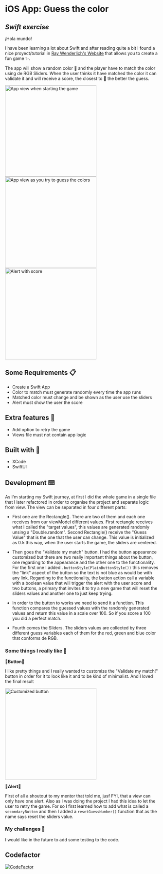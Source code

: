 # iOS App: Guess the color
## _Swift exercise_

¡Hola mundo!

I have been learning a lot about Swift and after reading quite a bit I found a nice proyect/tutorial in [Ray Wenderlich's Website](https://www.raywenderlich.com/) that allows you to create a fun game ✨.

The app will show a random color 🎨 and the player have to match the color using de RGB Sliders. When the user thinks it have matched the color it can validate it and will receive a score, the closest to 💯 the better the guess. 

<img src="https://user-images.githubusercontent.com/81619759/138847160-d746c736-a6f8-422e-af15-3dcf9d04e863.png" alt="App view when starting the game" width="300"/> <img src="https://user-images.githubusercontent.com/81619759/138847206-e66ef947-98da-4e32-9424-02c856ff35d3.png" alt="App view as you try to guess the colors" width="300"/> <img src="https://user-images.githubusercontent.com/81619759/138847591-f2fb37c6-965f-4f18-b4b9-4a2eb9ce21b7.png" alt="Alert with score" width="300"/>

## Some Requirements 📋

- Create a Swift App
- Color to match must generate randomly every time the app runs
- Matched color must change and be shown as the user use the sliders
- Alert must show the user the score

## Extra features 🌟

- Add option to retry the game
- Views file must not contain app logic

## Built with 🔨
- XCode
- SwiftUI

## Development ⌨️

As I'm starting my Swift journey, at first I did the whole game in a single file that I later refactored in order to organise the project and separate logic from view. 
The view can be separated in four different parts:

* First one are the Rectangle(). There are two of them and each one receives from our viewModel different values. First rectangle receives what I called the "target values", this values are generated randomly unsing a "Double.random".
Second Rectangle() receive the "Guess Value" that is the one that the user can change. This value is initialized as 0.5 this way, when the user starts the game, the sliders are centered.

* Then goes the "Validate my match" button. I had the button appearence customized but there are two really important things about the button, one regarding to the appearance and the other one to the functionality. For the first one I added `.buttonStyle(PlainButtonStyle())` this removes the "link" aspect of the button so the text is not blue as would be with any link.
Regarding to the functionality, the button action call a variable with a boolean value that will trigger the alert with the user score and two buttons, a primary that invites it to try a new game that will reset the sliders values and another one to just keep trying.

* In order to the button to works we need to send it a function. This function compares the guessed values with the randomly generated values and return this value in a scale over 100. So if you score a 100 you did a perfect match. 

* Fourth comes the Sliders. The sliders values are collected by three different guess variables each of them for the red, green and blue color that conforms de RGB. 

### Some things I really like 💖

📱**Button**📱

I like pretty things and I really wanted to customize the "Validate my match!" button in order for it to look like it and to be kind of minimalist. And I loved the final result

<img src="https://user-images.githubusercontent.com/81619759/138862988-b4b02aae-2221-4b14-8b6e-fc4c19aa2192.png" alt="Customized button" width="300"/>

🚨**Alert**🚨

First of all a shoutout to my mentor that told me, jusf FYI, that a view can only have one alert. Also as I was doing the project I had this idea to let the user to retry the game. For so I first learned how to add what is called a `secondaryButton` and then I added a `resetGuessNumber()` function that as the name says reset the sliders value.


### My challenges 🚩

I would like in the future to add some testing to the code.



## Codefactor 
[![CodeFactor](https://www.codefactor.io/repository/github/silviaespanagil/rgb-bullseye-game/badge)](https://www.codefactor.io/repository/github/silviaespanagil/rgb-bullseye-game)
